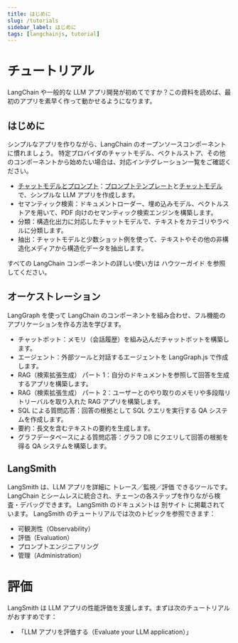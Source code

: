 ```yaml
---
title: はじめに
slug: /tutorials
sidebar_label: はじめに
tags: [langchainjs, tutorial]
---
```


# チュートリアル

LangChain や一般的な LLM アプリ開発が初めてですか？この資料を読めば、最初のアプリを素早く作って動かせるようになります。

## はじめに

シンプルなアプリを作りながら、LangChain のオープンソースコンポーネントに慣れましょう。
特定プロバイダのチャットモデル、ベクトルストア、その他のコンポーネントから始めたい場合は、対応インテグレーション一覧をご確認ください。

- [チャットモデルとプロンプト](/tutorials/llm-chain)：[プロンプトテンプレート](/concepts/prompt_templates)と[チャットモデル](/concepts/chat_models)で、シンプルな LLM アプリを作成します。
- セマンティック検索：ドキュメントローダー、埋め込みモデル、ベクトルストアを用いて、PDF 向けのセマンティック検索エンジンを構築します。
- 分類：構造化出力に対応したチャットモデルで、テキストをカテゴリやラベルに分類します。
- 抽出：チャットモデルと少数ショット例を使って、テキストやその他の非構造化メディアから構造化データを抽出します。

すべての LangChain コンポーネントの詳しい使い方は ハウツーガイド を参照してください。

## オーケストレーション

LangGraph を使って LangChain のコンポーネントを組み合わせ、フル機能のアプリケーションを作る方法を学びます。

- チャットボット：メモリ（会話履歴）を組み込んだチャットボットを構築します。
- エージェント：外部ツールと対話するエージェントを LangGraph.js で作成します。
- RAG（検索拡張生成） パート 1：自分のドキュメントを参照して回答を生成するアプリを構築します。
- RAG（検索拡張生成） パート 2：ユーザーとのやり取りのメモリや多段階リトリーバルを取り入れた RAG アプリを構築します。
- SQL による質問応答：回答の根拠として SQL クエリを実行する QA システムを作成します。
- 要約：長文を含むテキストの要約を生成します。
- グラフデータベースによる質問応答：グラフ DB にクエリして回答の根拠を得る QA システムを構築します。

## LangSmith

LangSmith は、LLM アプリを詳細に トレース／監視／評価 できるツールです。LangChain とシームレスに統合され、チェーンの各ステップを作りながら検査・デバッグできます。
LangSmith のドキュメントは 別サイト に掲載されています。
LangSmith のチュートリアルでは次のトピックを参照できます：

- 可観測性（Observability）
- 評価（Evaluation）
- プロンプトエンジニアリング
- 管理（Administration）

# 評価

LangSmith は LLM アプリの性能評価を支援します。まずは次のチュートリアルがおすすめです：

- 「LLM アプリを評価する（Evaluate your LLM application）」
